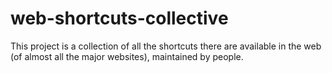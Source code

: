 # web-shortcuts-collective
This project is a collection of all the shortcuts there are available in the web (of almost all the major websites), maintained by people.
